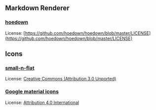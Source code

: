 ## Markdown Renderer

### [hoedown](https://github.com/hoedown/hoedown)
License: [https://github.com/hoedown/hoedown/blob/master/LICENSE](https://github.com/hoedown/hoedown/blob/master/LICENSE)

## Icons

### [small-n-flat](http://www.oxygen-icons.org/)
License: [Creative Commons (Attribution 3.0 Unported)](http://creativecommons.org/licenses/by/3.0/)

### [Google material icons](https://github.com/google/material-design-icons)
License: [Attribution 4.0 International](http://creativecommons.org/licenses/by/4.0/)
